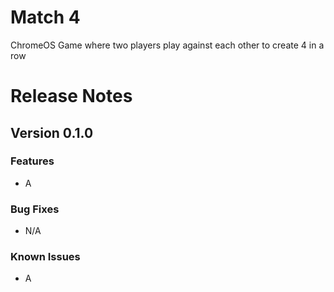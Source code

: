 # Match 4
ChromeOS Game where two players play against each other to create 4 in a row


# Release Notes

## Version 0.1.0
### Features
* A

### Bug Fixes
* N/A

### Known Issues
* A
